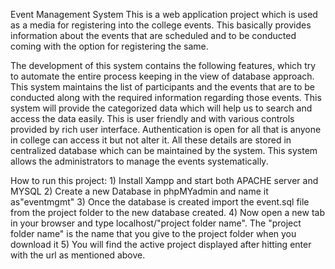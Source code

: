Event Management System
  This is a web application project which is used as a media for registering into the college events. This basically provides information about the events that are scheduled and to be conducted coming with the option for registering the same. 
  
  The development of this system contains the following features, which try to automate the entire process keeping in the view of database approach. This system maintains the list of participants and the events that are to be conducted along with the required information regarding those events. This system will provide the categorized data which will help us to search and access the data easily. This is user friendly and with various controls provided by rich user interface. Authentication is open for all that is anyone in college can access it but not alter it. All these details are stored in centralized database which can be maintained by the system. This system allows the administrators to manage the events systematically.
  
  How to run this project:
    1) Install Xampp and start both APACHE server and MYSQL 
    2) Create a new Database in phpMYadmin and name it as"eventmgmt"
    3) Once the database is created import the event.sql file from the project folder to the new database created.
    4) Now open a new tab in your browser and type localhost/"project folder name". The "project folder name" is the name that you give to the project folder when you download it
    5) You will find the active project displayed after hitting enter with the url as mentioned above.
